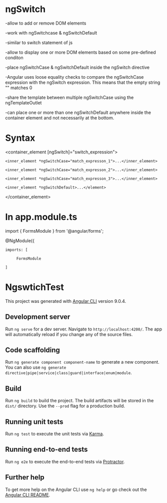 ngSwitch
=========
-allow to add or remove DOM elements

-work with ngSwitchcase & ngSwitchDefault

-similar to switch statement of js

-allow to display one or more DOM elements based on some pre-defined conditon

-place ngSwitchCase & ngSwitchDefault inside the ngSwitch directive

-Angular uses loose equality checks to compare the ngSwitchCase expression with the ngSwitch expression. This means that the empty string "" matches 0

-share the template between multiple ngSwitchCase using the ngTemplateOutlet

-can place one or more than one ngSwitchDefault anywhere inside the container element and not necessarily at the bottom.

Syntax
========
<container_element [ngSwitch]="switch_expression">

    <inner_element *ngSwitchCase="match_expresson_1">...</inner_element>
    
    <inner_element *ngSwitchCase="match_expresson_2">...</inner_element>
    
    <inner_element *ngSwitchCase="match_expresson_3">...</inner_element>
    
    <inner_element *ngSwitchDefault>...</element>
    
</container_element>


In app.module.ts
===================
import { FormsModule } from '@angular/forms';


@NgModule({

    imports: [
    
         FormsModule    
         
    ]
    


# NgswtichTest

This project was generated with [Angular CLI](https://github.com/angular/angular-cli) version 9.0.4.

## Development server

Run `ng serve` for a dev server. Navigate to `http://localhost:4200/`. The app will automatically reload if you change any of the source files.

## Code scaffolding

Run `ng generate component component-name` to generate a new component. You can also use `ng generate directive|pipe|service|class|guard|interface|enum|module`.

## Build

Run `ng build` to build the project. The build artifacts will be stored in the `dist/` directory. Use the `--prod` flag for a production build.

## Running unit tests

Run `ng test` to execute the unit tests via [Karma](https://karma-runner.github.io).

## Running end-to-end tests

Run `ng e2e` to execute the end-to-end tests via [Protractor](http://www.protractortest.org/).

## Further help

To get more help on the Angular CLI use `ng help` or go check out the [Angular CLI README](https://github.com/angular/angular-cli/blob/master/README.md).
